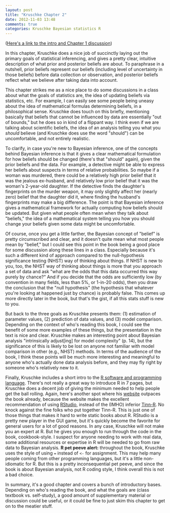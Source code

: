 ```yaml
---
layout: post
title: "Kruschke Chapter 2"
date: 2012-11-03 13:48
comments: true
categories: Kruschke Bayesian statistics R
---
```

([Here's a link to the intro and Chapter 1 discussion](http://shoestringpsycholing.github.com/blog/2012/11/02/naive-bayesian))

In this chapter, Kruschke does a nice job of succinctly laying out the primary goals of statistical inferencing, and gives a pretty clear, intuitive description of what prior and posterior beliefs are about. To paraphrase in a nutshell, prior beliefs represent our beliefs (including level of uncertainty in those beliefs) before data collection or observation, and posterior beliefs reflect what we believe after taking data into account.

This chapter strikes me as a nice place to do some discussions in a class about what the goals of statistics are, the idea of updating beliefs via statistics, etc.  For example, I can easily see some people being uneasy about the idea of mathematical formulas determining beliefs, in a philosophical sense. Kruschke does touch on this briefly, mentioning basically that beliefs that cannot be influenced by data are essentially "out of bounds," but he does so in kind of a flippant way. I think even if we are talking about scientific beliefs, the idea of an analysis telling you what you *should* believe (and Kruschke does use the word "should") can be uncomfortable, and not entirely realistic. 

To clarify, in case you're new to Bayesian inference, one of the concepts behind Bayesian inference is that it gives a clear mathematical formulation for how beliefs should be changed (there's that "should" again), given the prior beliefs and the data. For example, a detective might be able to express her beliefs about suspects in terms of relative probabilities. So maybe if a woman was murdered, there could be a relatively high prior belief that it was the jealous ex-husband, and relatively low prior belief that it was the woman's 2-year-old daughter. If the detective finds the daughter's fingerprints on the murder weapon, it may only slightly affect her (nearly zero) belief that the daughter did it, where finding the husband's fingerprints may make a big difference. The point is that Bayesian inference gives a mathematical framework for actually computing how beliefs should be updated. But given what people often mean when they talk about "beliefs," the idea of a mathematical system telling you how you should change your beliefs given some data might be uncomfortable.

Of course, once you get a little farther, the Bayesian concept of "belief" is pretty circumscribed and clear, and it doesn't quite mean what most people mean by "belief," but I could see this point in the book being a good place for some discussion along these lines in a class. Especially because it's such a different kind of approach compared to the null-hypothesis significance testing (NHST) way of thinking about things.  If NHST is new to you, too, the NHST way of thinking about things is more that you approach a set of data and ask "what are the odds that this data occurred this way purely by chance?"  And if you decide that the odds are sufficiently low (by convention in many fields, less than 5%, or 1-in-20 odds), then you draw the conclusion that the "null hypothesis" (the hypothesis that whatever you're looking at happened just by chance) is probably false. This comes up more directly later in the book, but that's the gist, if all this stats stuff is new to you.

But back to the three goals as Kruschke presents them: (1) estimation of parameter values, (2) prediction of data values, and (3) model comparison.  Depending on the context of who's reading this book, I could see the benefit of some more examples of these things, but the presentation in the text is nice and clear.  Kruschke makes an interesting point about Bayesian analysis "intrinsically adjust[ing] for model complexity" (p. 14), but the significance of this is likely to be lost on anyone not familiar with model comparison in other (e.g., NHST) methods. In terms of the audience of the book, I think these points will be much more interesting and meaningful to anyone who's actually done data analysis before, and they may fly right by someone who's relatively new to it.

Finally, Kruschke includes a short intro to the [R software and programming language](http://www.r-project.org/). There's not really a great way to introduce R in 7 pages, but Kruschke does a decent job of giving the minimum needed to help people get the ball rolling.  Again, here's another spot where his [website](http://www.indiana.edu/~kruschke/DoingBayesianDataAnalysis/) outpaces the book already, because the website makes the excellent recommendation of using [RStudio](http://www.rstudio.org/), instead of the (IMHO) inferior  [Tinn-R](http://www.sciviews.org/Tinn-R/). No knock against the fine folks who put together Tinn-R.  This is just one of those things that makes it hard to write static books about R.  RStudio is a pretty new player in the GUI game, but it's quickly become the favorite for general users for a lot of good reasons.  In any case, Kruschke will not make you an expert at R. But he gives you enough to run through the code in the book, cookbook-style. I suspect for anyone needing to work with real data, some additional resources or expertise in R will be needed to go from raw data to Bayesian analysis. **R pet peeve alert:** throughout the book, Kruschke uses the style of using `=` instead of `<-` for assignment. This may help many people coming from other programming languages, but it's a little non-idiomatic for R.  But this is a pretty inconsequential pet peeve, and since the book is about Bayesian analysis, not R coding style, I think overall this is not a bad choice.

In summary, it's a good chapter and covers a bunch of introductory bases.  Depending on who's reading the book, and what the goals are (class textbook vs. self-study), a good amount of supplementary material or discussion could be useful, or it could be fine to just skim this chapter to get on to the meatier stuff.
